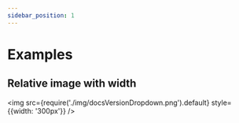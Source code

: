 ```yaml
---
sidebar_position: 1
---
```


# Examples

## Relative image with width

<img
  src={require('./img/docsVersionDropdown.png').default}
  style={{width: '300px'}}
/>
